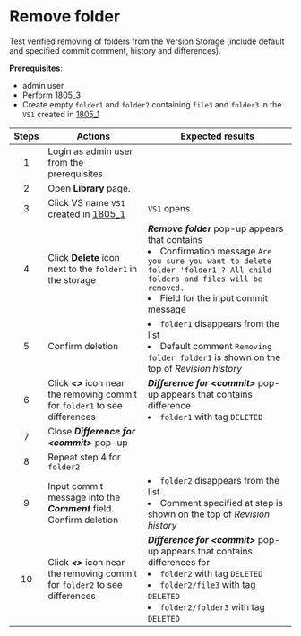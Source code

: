 # Remove folder

Test verified removing of folders from the Version Storage (include default and specified commit comment, history and differences).

**Prerequisites**:
- admin user
- Perform [1805_3](1805_3.md)
- Create empty `folder1` and `folder2` containing `file3` and `folder3` in the `VS1` created in [1805_1](1805_1.md)

| Steps | Actions | Expected results |
| :---: | --- | --- |
| 1 | Login as admin user from the prerequisites | |
| 2 | Open **Library** page. | |
| 3 | Click VS name `VS1` created in [1805_1](1805_1.md) | `VS1` opens |
| 4 | Click **Delete** icon next to the `folder1` in the storage | ***Remove folder*** pop-up appears that contains <li> Confirmation message `Are you sure you want to delete folder 'folder1'? All child folders and files will be removed.` </li><li> Field for the input commit message |
| 5 | Confirm deletion | <li>`folder1` disappears from the list </li><li> Default comment `Removing folder folder1` is shown on the top of *Revision history* |
| 6 | Click ***<>*** icon near the removing commit for `folder1` to see differences | ***Difference for \<commit\>*** pop-up appears that contains difference <li> `folder1` with tag `DELETED`|
| 7 | Close ***Difference for \<commit\>*** pop-up | |
| 8 | Repeat step 4 for `folder2` | |
| 9 | Input commit message into the ***Comment*** field. Confirm deletion | <li>`folder2` disappears from the list </li><li> Comment specified at step is shown on the top of *Revision history* |
| 10 |  Click ***<>*** icon near the removing commit for `folder2` to see differences | ***Difference for \<commit\>*** pop-up appears that contains differences for <li> `folder2` with tag `DELETED`</li><li> `folder2/file3` with tag `DELETED`</li><li> `folder2/folder3` with tag `DELETED`|